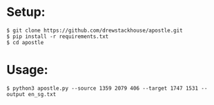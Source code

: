 # Setup:

```
$ git clone https://github.com/drewstackhouse/apostle.git
$ pip install -r requirements.txt
$ cd apostle
```

# Usage:
```
$ python3 apostle.py --source 1359 2079 406 --target 1747 1531 --output en_sg.txt
```
